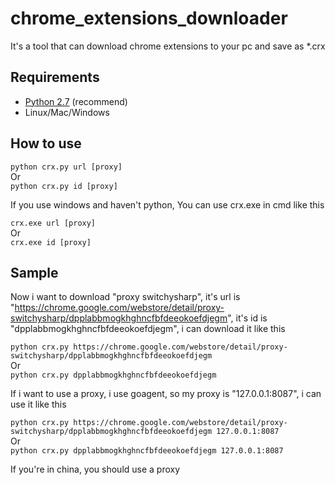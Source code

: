 chrome_extensions_downloader
============================

It's a tool that can download chrome extensions to your pc and save as *.crx

## Requirements ##

* [Python 2.7](https://www.python.org/downloads/) (recommend)
* Linux/Mac/Windows

## How to use ##

```python crx.py url [proxy]```<br />
Or<br />
```python crx.py id [proxy]```<br />

If you use windows and haven't python, You can use crx.exe in cmd like this
    
```crx.exe url [proxy]```<br />
Or<br />
```crx.exe id [proxy]```<br />

## Sample ##

Now i want to download "proxy switchysharp", it's url is "https://chrome.google.com/webstore/detail/proxy-switchysharp/dpplabbmogkhghncfbfdeeokoefdjegm", it's id is "dpplabbmogkhghncfbfdeeokoefdjegm", i can download it like this

```python crx.py https://chrome.google.com/webstore/detail/proxy-switchysharp/dpplabbmogkhghncfbfdeeokoefdjegm```<br />
Or<br />
```python crx.py dpplabbmogkhghncfbfdeeokoefdjegm```<br />

If i want to use a proxy, i use goagent, so my proxy is "127.0.0.1:8087", i can use it like this

```python crx.py https://chrome.google.com/webstore/detail/proxy-switchysharp/dpplabbmogkhghncfbfdeeokoefdjegm 127.0.0.1:8087```<br />
Or<br />
```python crx.py dpplabbmogkhghncfbfdeeokoefdjegm 127.0.0.1:8087```<br />

If you're in china, you should use a proxy  
